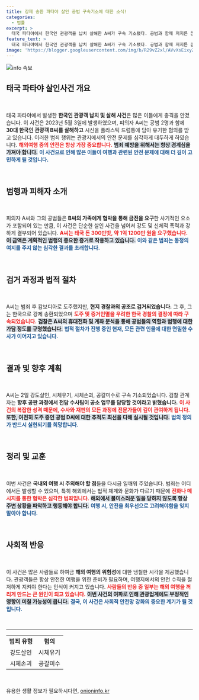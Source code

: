 ```yaml
---
title: 강제 송환 파타야 살인 공범 구속기소에 대한 소식!
categories:
  - 법률
excerpt: >
  태국 파타야에서 한국인 관광객을 납치 살해한 A씨가 구속 기소됐다. 공범과 함께 저지른 끔찍한 범행과 공갈 시도가 드러나며, 검찰은 도주 중인 또 다른 공범도 추적 중이다. 이 사건의 전말이 궁금하다면 클릭하세요!
feature_text: >
  태국 파타야에서 한국인 관광객을 납치 살해한 A씨가 구속 기소됐다. 공범과 함께 저지른 끔찍한 범행과 공갈 시도가 드러나며, 검찰은 도주 중인 또 다른 공범도 추적 중이다. 이 사건의 전말이 궁금하다면 클릭하세요!
image: 'https://blogger.googleusercontent.com/img/b/R29vZ2xl/AVvXsEixyZcFfHzMRdzZMjFBmAUKJYCLCGyLL1o632UiGVXcaFdKo_bkvkuCioo0uUKlGfBVcT3P84aROyZIXSBEx3Aw5nCQ3pTgDom1WDC4m8eifvWiAmWEEVb4x6G_l8C0QH225ldMjyaFvpxGEBGNO37VmDTDMHGhJPq73UglMfDca1-0aw/s1600/blogspot.png'
---
```


<p><img src="https://blogger.googleusercontent.com/img/b/R29vZ2xl/AVvXsEixyZcFfHzMRdzZMjFBmAUKJYCLCGyLL1o632UiGVXcaFdKo_bkvkuCioo0uUKlGfBVcT3P84aROyZIXSBEx3Aw5nCQ3pTgDom1WDC4m8eifvWiAmWEEVb4x6G_l8C0QH225ldMjyaFvpxGEBGNO37VmDTDMHGhJPq73UglMfDca1-0aw/s1600/blogspot.png" alt="info 속보" /></p>

<h2 data-ke-size="size26">태국 파타야 살인사건 개요</h2>

<p data-ke-size="size16">&nbsp;</p>

<p>태국 파타야에서 발생한 <b>한국인 관광객 납치 및 살해 사건</b>은 많은 이들에게 충격을 안겼습니다. 이 사건은 2023년 5월 3일에 발생하였으며, 피의자 A씨는 공범 2명과 함께 <b>30대 한국인 관광객 B씨를 살해하고</b> 시신을 플라스틱 드럼통에 담아 유기한 혐의를 받고 있습니다. 이러한 범죄 행위는 관광지에서의 안전 문제를 심각하게 대두하게 하였습니다. <b><span style="color: #ee2323;">해외여행 중의 안전은 항상 가장 중요합니다.</span></b> <b><span style="background-color: #21538527;">범죄 예방을 위해서는 항상 경계심을 가져야 합니다.</span></b> <b><span style="color: #1a5490;">이 사건으로 인해 많은 이들이 여행과 관련된 안전 문제에 대해 더 깊이 고민하게 될 것입니다.</span></b></p>

<p data-ke-size="size16">&nbsp;</p>

<h2 data-ke-size="size26">범행과 피해자 소개</h2>

<p data-ke-size="size16">&nbsp;</p>

<p>피의자 A씨와 그의 공범들은 <b>B씨의 가족에게 협박을 통해 금전을 요구</b>한 사기적인 요소가 포함되어 있는 만큼, 이 사건은 단순한 살인 사건을 넘어서 강도 및 신체적 폭력과 강하게 결부되어 있습니다. <b><span style="color: #ee2323;">A씨는 태국 돈 300만밧, 약 1억 1200만 원을 요구했습니다.</span></b> <b><span style="background-color: #21538527;">이 금액은 계획적인 범행의 중요한 증거로 작용하고 있습니다.</span></b> <b><span style="color: #1a5490;">이와 같은 범죄는 동정의 여지를 주지 않는 심각한 결과를 초래합니다.</span></b></p>

<p data-ke-size="size16">&nbsp;</p>

<h2 data-ke-size="size26">검거 과정과 법적 절차</h2>

<p data-ke-size="size16">&nbsp;</p>

<p>A씨는 범죄 후 캄보디아로 도주했지만, <b>현지 경찰과의 공조로 검거되었습니다.</b> 그 후, 그는 한국으로 강제 송환되었으며 <b><span style="color: #ee2323;">도주 및 증거인멸을 우려한 한국 경찰의 결정에 따라 구속되었습니다.</span></b> <b><span style="background-color: #21538527;">검찰은 A씨의 휴대전화 및 계좌 분석을 통해 공범들의 역할과 범행에 대한 가담 정도를 규명했습니다.</span></b> <b><span style="color: #1a5490;">법적 절차가 진행 중인 현재, 모든 관련 인물에 대한 면밀한 수사가 이어지고 있습니다.</span></b></p>

<p data-ke-size="size16">&nbsp;</p>

<h2 data-ke-size="size26">결과 및 향후 계획</h2>

<p data-ke-size="size16">&nbsp;</p>

<p>A씨는 2일 강도살인, 시체유기, 시체손괴, 공갈미수로 구속 기소되었습니다. 검찰 관계자는 <b>향후 공판 과정에서 전담 수사팀이 공소 업무를 담당할 것이라고 밝혔습니다.</b> <b><span style="color: #ee2323;">이 사건의 복잡한 성격 때문에, 수사와 재판의 모든 과정에 전문가들이 깊이 관여하게 됩니다.</span></b> <b><span style="background-color: #21538527;">또한, 여전히 도주 중인 공범 D씨에 대한 추적도 최선을 다해 실시될 것입니다.</span></b> <b><span style="color: #1a5490;">법의 정의가 반드시 실현되기를 희망합니다.</span></b></p>

<p data-ke-size="size16">&nbsp;</p>

<h2 data-ke-size="size26">정리 및 교훈</h2>

<p data-ke-size="size16">&nbsp;</p>

<p>이번 사건은 <b>국내외 여행 시 주의해야 할 점</b>들을 다시금 일깨워 주었습니다. 범죄는 어디에서든 발생할 수 있으며, 특히 해외에서는 법적 체계와 문화가 다르기 때문에 <b><span style="color: #ee2323;">전화나 메시지를 통한 협박은 심각한 범죄입니다.</span></b> <b><span style="background-color: #21538527;">해외에서 불미스러운 일을 당하지 않도록 항상 주변 상황을 파악하고 행동해야 합니다.</span></b> <b><span style="color: #1a5490;">여행 시, 안전을 최우선으로 고려해야함을 잊지 말아야 합니다.</span></b></p>

<p data-ke-size="size16">&nbsp;</p>

<h2 data-ke-size="size26">사회적 반응</h2>

<p data-ke-size="size16">&nbsp;</p>

<p>이 사건은 많은 사람들로 하여금 <b>해외 여행의 위험성</b>에 대한 냉철한 시각을 제공했습니다. 관광객들은 항상 안전한 여행을 위한 준비가 필요하며, 여행지에서의 안전 수칙을 철저하게 지켜야 한다는 인식이 커지고 있습니다. <b><span style="color: #ee2323;">사람들의 반응 중 일부는 해외 여행을 꺼리게 만드는 큰 원인이 되고 있습니다.</span></b> <b><span style="background-color: #21538527;">이번 사건의 여파로 인해 관광업계에도 부정적인 영향이 미칠 가능성이 큽니다.</span></b> <b><span style="color: #1a5490;">결국, 이 사건은 사회적 안전망 강화의 중요한 계기가 될 것입니다.</span></b></p>

<p data-ke-size="size16">&nbsp;</p>

<hr>

<table style="width: 100%;">
<tr>
<td style="text-align: center; height: 17px;"><b>범죄 유형</b></td>
<td style="text-align: center; height: 17px;"><b>혐의</b></td>
</tr>
<tr>
<td style="text-align: center; height: 17px;">강도살인</td>
<td style="text-align: center; height: 17px;">시체유기</td>
</tr>
<tr>
<td style="text-align: center; height: 17px;">시체손괴</td>
<td style="text-align: center; height: 17px;">공갈미수</td>
</tr>
</table>

<p data-ke-size="size16">&nbsp;</p>
유용한 생활 정보가 필요하시다면, <a href="https://onioninfo.kr" rel="dofollow">onioninfo.kr</a>


